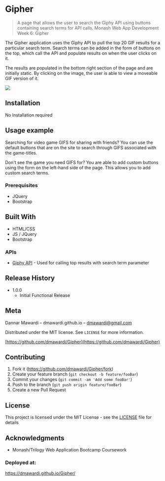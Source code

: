 # Gipher
> A page that allows the user to search the Giphy API using buttons containing search terms for API calls.
Monash Web App Development Week 6: Gipher

The Gipher application uses the Giphy API to pull the top 20 GIF results for a particular search term. Search terms can be added in the form of buttons on the top, which call the API and populate results on when the user clicks on it.

The results are populated in the bottom right section of the page and are initially static.  By clicking on the image, the user is able to view a moveable GIF version of it.

![](header.png)

## Installation

No Installation required

## Usage example

Searching for video game GIFS for sharing with friends?  You can use the default buttons that are on the site to search through GIFS associated with the game-titles.

Don't see the game you need GIFS for?  You are able to add custom buttons using the form on the left-hand side of the page. This allows you to add custom search terms.

### Prerequisites

* JQuery
* Bootstrap

## Built With

* HTML/CSS
* JS / JQuery
* Bootstrap

### APIs
* [Giphy API](https://developers.giphy.com/) - Used for calling top results with search term parameter

## Release History

* 1.0.0
    * Initial Functional Release


## Meta

Dannar Mawardi – dmawardi.github.io – dmawardi@gmail.com

Distributed under the MIT license. See ``LICENSE`` for more information.

[https://github.com/dmawardi/Gipher](https://github.com/dmawardi/Gipher)

## Contributing

1. Fork it (<https://github.com/dmawardi/Gipher/fork>)
2. Create your feature branch (`git checkout -b feature/fooBar`)
3. Commit your changes (`git commit -am 'Add some fooBar'`)
4. Push to the branch (`git push origin feature/fooBar`)
5. Create a new Pull Request



## License

This project is licensed under the MIT License - see the [LICENSE](LICENSE) file for details

## Acknowledgments

* Monash/Trilogy Web Application Bootcamp Coursework


### Deployed at: 
https://dmawardi.github.io/Gipher/
